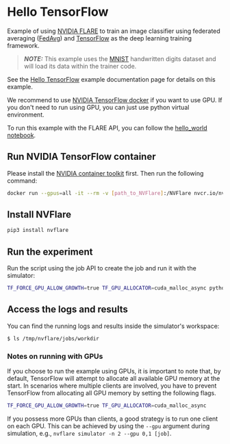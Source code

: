# Hello TensorFlow

Example of using [NVIDIA FLARE](https://nvflare.readthedocs.io/en/2.6/index.html) to train an image classifier
using federated averaging ([FedAvg](https://arxiv.org/abs/1602.05629))
and [TensorFlow](https://tensorflow.org/) as the deep learning training framework.

> **_NOTE:_** This example uses the [MNIST](https://www.tensorflow.org/datasets/catalog/mnist) handwritten digits dataset and will load its data within the trainer code.

See the [Hello TensorFlow](https://nvflare.readthedocs.io/en/2.6/examples/hello_tf_job_api.html#hello-tf-job-api) example documentation page for details on this
example.

We recommend to use [NVIDIA TensorFlow docker](https://catalog.ngc.nvidia.com/orgs/nvidia/containers/tensorflow) if you want to use GPU.
If you don't need to run using GPU, you can just use python virtual environment.

To run this example with the FLARE API, you can follow the [hello_world notebook](../hello_world.ipynb).

## Run NVIDIA TensorFlow container

Please install the [NVIDIA container toolkit](https://docs.nvidia.com/datacenter/cloud-native/container-toolkit/latest/install-guide.html) first.
Then run the following command:

```bash
docker run --gpus=all -it --rm -v [path_to_NVFlare]:/NVFlare nvcr.io/nvidia/tensorflow:xx.xx-tf2-py3
```

## Install NVFlare

```bash
pip3 install nvflare
```

## Run the experiment

Run the script using the job API to create the job and run it with the simulator:

```bash
TF_FORCE_GPU_ALLOW_GROWTH=true TF_GPU_ALLOCATOR=cuda_malloc_async python3 fedavg_script_runner_tf.py
```

## Access the logs and results

You can find the running logs and results inside the simulator's workspace:

```bash
$ ls /tmp/nvflare/jobs/workdir
```

### Notes on running with GPUs

If you choose to run the example using GPUs, it is important to note that,
by default, TensorFlow will attempt to allocate all available GPU memory at the start.
In scenarios where multiple clients are involved, you have to prevent TensorFlow from allocating all GPU memory 
by setting the following flags.
```bash
TF_FORCE_GPU_ALLOW_GROWTH=true TF_GPU_ALLOCATOR=cuda_malloc_async
```

If you possess more GPUs than clients, a good strategy is to run one client on each GPU.
This can be achieved by using the `--gpu` argument during simulation, e.g., `nvflare simulator -n 2 --gpu 0,1 [job]`.
